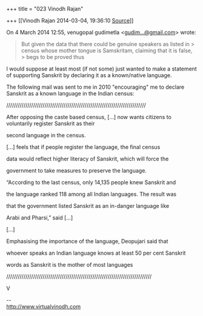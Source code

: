 +++
title = "023 Vinodh Rajan"

+++
[[Vinodh Rajan	2014-03-04, 19:36:10 [Source](https://groups.google.com/g/samskrita/c/PR2bj1VMfvw)]]



On 4 March 2014 12:55, venugopal gudimetla \<[gudim...@gmail.com]()\> wrote:  

> But given the data that there could be genuine speakers as listed in > census whose mother tongue is Samskritam, claiming that it is false, > begs to be proved thus

  

I would suppose at least most (if not some) just wanted to make a statement of supporting Sanskrit by declaring it as a known/native language.

  

The following mail was sent to me in 2010 "encouraging" me to declare Sanskrit as a known language in the Indian census:

  

/////////////////////////////////////////////////////////////////////////

  

After opposing the caste based census, \[...\] now wants citizens to voluntarily register Sanskrit as their

second language in the census.

  

\[...\] feels that if people register the language, the final census

data would reflect higher literacy of Sanskrit, which will force the

government to take measures to preserve the language.

  

“According to the last census, only 14,135 people knew Sanskrit and

the language ranked 118 among all Indian languages. The result was

that the government listed Sanskrit as an in-danger language like

Arabi and Pharsi,” said \[...\]

  

\[...\]

  

Emphasising the importance of the language, Deopujari said that

whoever speaks an Indian language knows at least 50 per cent Sanskrit

words as Sanskrit is the mother of most languages

  

////////////////////////////////////////////////////////////////////////////

  

V  

  

--  
<http://www.virtualvinodh.com>


